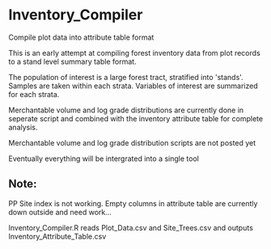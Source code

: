 # Inventory_Compiler
Compile plot data into attribute table format 

This is an early attempt at compiling forest inventory data from plot records to a stand level summary table format. 

The population of interest is a large forest tract, stratified into 'stands'. Samples are taken within each strata. Variables of interest are summarized for each strata.  

Merchantable volume and log grade distributions are currently done in seperate script and combined with the inventory attribute table for complete analysis.

Merchantable volume and log grade distribution scripts are not posted yet

Eventually everything will be intergrated into a single tool 

## Note:
PP Site index is not working. Empty columns in attribute table are currently down outside and need work...

Inventory_Compiler.R reads Plot_Data.csv and Site_Trees.csv and outputs Inventory_Attribute_Table.csv

